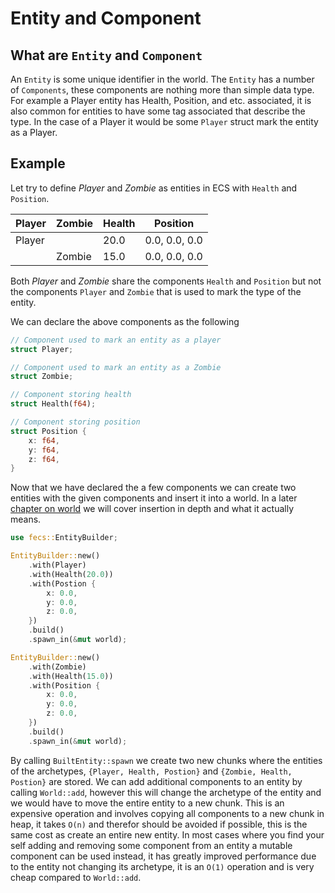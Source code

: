 # Entity and Component
## What are `Entity` and `Component`
An `Entity` is some unique identifier in the world. The `Entity` has a number of `Components`, these components are nothing more than simple data type. For example a Player entity has Health, Position, and etc. associated, it is also common for entities to have some tag associated that describe the type. In the case of a Player it would be some `Player` struct mark the entity as a Player.


## Example
Let try to define *Player* and *Zombie* as entities in ECS with `Health` and `Position`.

| Player | Zombie | Health | Position      |
|--------|--------|--------|---------------|
| Player |        | 20.0   | 0.0, 0.0, 0.0 |
|        | Zombie | 15.0   | 0.0, 0.0, 0.0 |

Both *Player* and *Zombie* share the components `Health` and `Position` but not the components `Player` and `Zombie` that is used to mark the type of the entity.

We can declare the above components as the following
```rust
// Component used to mark an entity as a player
struct Player;

// Component used to mark an entity as a Zombie
struct Zombie;

// Component storing health
struct Health(f64);

// Component storing position
struct Position {
    x: f64,
    y: f64,
    z: f64,
}
```

Now that we have declared the a few components we can create two entities with the given components and insert it into a world. In a later [chapter on world](./world.md) we will cover insertion in depth and what it actually means.
```rust
use fecs::EntityBuilder;

EntityBuilder::new()
    .with(Player)
    .with(Health(20.0))
    .with(Postion {
        x: 0.0,
        y: 0.0,
        z: 0.0,
    })
    .build()
    .spawn_in(&mut world);

EntityBuilder::new()
    .with(Zombie)
    .with(Health(15.0))
    .with(Position {
        x: 0.0,
        y: 0.0,
        z: 0.0,
    })
    .build()
    .spawn_in(&mut world);
```

By calling `BuiltEntity::spawn` we create two new chunks where the entities of the archetypes, `{Player, Health, Postion}` and `{Zombie, Health, Postion}` are stored. We can add additional components to an entity by calling `World::add`, however this will change the archetype of the entity and we would have to move the entire entity to a new chunk. This is an expensive operation and involves copying all components to a new chunk in heap, it takes `O(n)` and therefor should be avoided if possible, this is the same cost as create an entire new entity. In most cases where you find your self adding and removing some component from an entity a mutable component can be used instead, it has greatly improved performance due to the entity not changing its archetype, it is an `O(1)` operation and is very cheap compared to `World::add`.